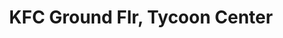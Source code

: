 ---
addr: ' Ground Flr, Tycoon Center'
city: Pasig
country: Philippines
description: Ground Flr, Tycoon Center (Pearl Dr.) 1605 Pasig City Pasig
id: 4e373f8e1850788f2cc02f38
lat: 14.581376
lng: 121.061025
title: KFC Ground Flr, Tycoon Center
venue: KFC
---